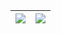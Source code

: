 ![](https://github-readme-stats.vercel.app/api/top-langs/?username=vgsan)  |  ![](https://github-readme-stats.vercel.app/api?username=vgsan)
:-------------------------:|:-------------------------:

<!--
### Hi there 👋

<img src="https://github-readme-stats.vercel.app/api?username=vgsan-m-s" alt="stats-vgsan" />
<img src="https://github-readme-stats.vercel.app/api/top-langs/?username=vgsan-m-s" alt="stats-top-langs" />

<img src="https://github-readme-stats.vercel.app/api/pin/?username=vgsan-m-s&repo=python-api-django-vs-flask" alt="repo-python-api-django-vs-flask" />
<img src="https://github-readme-stats.vercel.app/api/pin/?username=vgsan-m-s&repo=Jboss-MSSql-Connetor" alt="repo-Jboss-MSSql-Connetor" />

**VgSan/VgSan** is a ✨ _special_ ✨ repository because its `README.md` (this file) appears on your GitHub profile.

Here are some ideas to get you started:

- 🔭 I’m currently working on ...
- 🌱 I’m currently learning ...
- 👯 I’m looking to collaborate on ...
- 🤔 I’m looking for help with ...
- 💬 Ask me about ...
- 📫 How to reach me: ...
- 😄 Pronouns: ...
- ⚡ Fun fact: ...
-->

